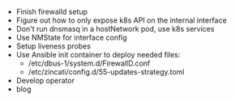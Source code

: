 - Finish firewalld setup
- Figure out how to only expose k8s API on the internal interface
- Don't run dnsmasq in a hostNetwork pod, use k8s services
- Use NMState for interface config
- Setup liveness probes
- Use Ansible init container to deploy needed files:
  - /etc/dbus-1/system.d/FirewallD.conf
  - /etc/zincati/config.d/55-updates-strategy.toml
- Develop operator
- blog
